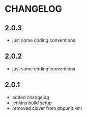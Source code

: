 # CHANGELOG

## 2.0.3

- just some coding conventions

## 2.0.2

- just some coding conventions

## 2.0.1

- added changelog
- jenkins build setup
- removed clover from phpunit.xml